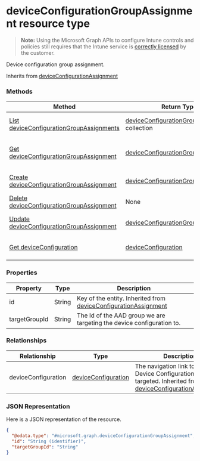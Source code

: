 ﻿# deviceConfigurationGroupAssignment resource type

> **Note:** Using the Microsoft Graph APIs to configure Intune controls and policies still requires that the Intune service is [correctly licensed](https://go.microsoft.com/fwlink/?linkid=839381) by the customer.

Device configuration group assignment.

Inherits from [deviceConfigurationAssignment](../resources/intune_deviceconfig_deviceconfigurationassignment.md)

### Methods
|Method|Return Type|Description|
|---|---|---|
|[List deviceConfigurationGroupAssignments](../api/intune_deviceconfig_deviceconfigurationgroupassignment_list.md)|[deviceConfigurationGroupAssignment](../resources/intune_deviceconfig_deviceconfigurationgroupassignment.md) collection|List properties and relationships of the [deviceConfigurationGroupAssignment](../resources/intune_deviceconfig_deviceconfigurationgroupassignment.md) objects.|
|[Get deviceConfigurationGroupAssignment](../api/intune_deviceconfig_deviceconfigurationgroupassignment_get.md)|[deviceConfigurationGroupAssignment](../resources/intune_deviceconfig_deviceconfigurationgroupassignment.md)|Read properties and relationships of the [deviceConfigurationGroupAssignment](../resources/intune_deviceconfig_deviceconfigurationgroupassignment.md) object.|
|[Create deviceConfigurationGroupAssignment](../api/intune_deviceconfig_deviceconfigurationgroupassignment_create.md)|[deviceConfigurationGroupAssignment](../resources/intune_deviceconfig_deviceconfigurationgroupassignment.md)|Create a new [deviceConfigurationGroupAssignment](../resources/intune_deviceconfig_deviceconfigurationgroupassignment.md) object.|
|[Delete deviceConfigurationGroupAssignment](../api/intune_deviceconfig_deviceconfigurationgroupassignment_delete.md)|None|Deletes a [deviceConfigurationGroupAssignment](../resources/intune_deviceconfig_deviceconfigurationgroupassignment.md).|
|[Update deviceConfigurationGroupAssignment](../api/intune_deviceconfig_deviceconfigurationgroupassignment_update.md)|[deviceConfigurationGroupAssignment](../resources/intune_deviceconfig_deviceconfigurationgroupassignment.md)|Update the properties of a [deviceConfigurationGroupAssignment](../resources/intune_deviceconfig_deviceconfigurationgroupassignment.md) object.|
|[Get deviceConfiguration](../api/intune_deviceconfig_deviceconfigurationgroupassignment_get_deviceconfiguration.md)|[deviceConfiguration](../resources/intune_deviceconfig_deviceconfiguration.md)|Get the [deviceConfiguration](../resources/intune_deviceconfig_deviceconfiguration.md) from the deviceConfiguration navigation property.|

### Properties
|Property|Type|Description|
|---|---|---|
|id|String|Key of the entity. Inherited from [deviceConfigurationAssignment](../resources/intune_deviceconfig_deviceconfigurationassignment.md)|
|targetGroupId|String|The Id of the AAD group we are targeting the device configuration to.|

### Relationships
|Relationship|Type|Description|
|---|---|---|
|deviceConfiguration|[deviceConfiguration](../resources/intune_deviceconfig_deviceconfiguration.md)|The navigation link to the Device Configuration being targeted. Inherited from [deviceConfigurationAssignment](../resources/intune_deviceconfig_deviceconfigurationassignment.md)|

### JSON Representation
Here is a JSON representation of the resource.
<!-- {
  "blockType": "resource",
  "keyProperty": "id",
  "@odata.type": "microsoft.graph.deviceConfigurationGroupAssignment"
}
-->
```json
{
  "@odata.type": "#microsoft.graph.deviceConfigurationGroupAssignment",
  "id": "String (identifier)",
  "targetGroupId": "String"
}
```



